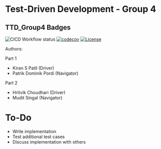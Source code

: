 # Test-Driven Development - Group 4

## TTD_Group4 Badges
![CICD Workflow status](https://github.com/kirangit27/TDD_Group4/actions/workflows/run-unit-test-and-upload-codecov.yml/badge.svg) [![codecov](https://codecov.io/gh/kirangit27/TDD_Group4/branch/main/graph/badge.svg)](https://codecov.io/gh/kirangit27/TDD_Group4) [![License](https://img.shields.io/badge/license-MIT-blue.svg)](LICENSE)

Authors:

Part 1 
- Kiran S Patil (Driver)
- Patrik Dominik Pordi (Navigator)

Part 2
- Hritvik Choudhari (Driver)
- Mudit Singal (Navigator)

# To-Do
- Write implementation
- Test additional test cases
- Discuss implementation with others

